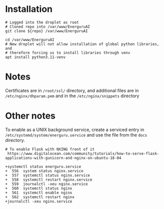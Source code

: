 # Installation

```
# Logged into the droplet as root
# Cloned repo into /var/www/EnerguruAI
git clone ${repo} /var/www/EnerguruAI

cd /var/www/EnerguruAI
# New droplet will not allow installation of global python libraries, and 
# therefore forcing us to install libraries through venv
apt install python3.11-venv

```

# Notes

Certificates are in `/root/ssl/` directory, and additional files are in `/etc/nginx/dhparam.pem` and in the `/etc/nginx/snippets` directory


# Other notes

To enable as a UNIX background service, create a serviced entry in `/etc/systemd/system/energuru.service` and use the file from the `docs` directory.

```
# To enable Flask with NXING front of it
 https://www.digitalocean.com/community/tutorials/how-to-serve-flask-applications-with-gunicorn-and-nginx-on-ubuntu-18-04

+systemctl status energuru.service
+  556  system status nginx.service
+  557  systemctl status nginx.service
+  558  systemctl restart nginx.service
+  559  journalctl -xeu nginx.service
+  560  systemctl status nginx
+  561  systemctl enable nginx
+  562  systemctl restart nginx
+journalctl -xeu nginx.service


```
 